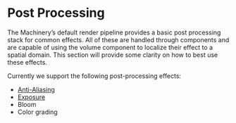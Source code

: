# Post Processing

The Machinery’s default render pipeline provides a basic post processing stack for common effects. All of these are handled through components and are capable of using the volume component to localize their effect to a spatial domain. This section will provide some clarity on how to best use these effects.

Currently we support the following post-processing effects:
- [Anti-Aliasing]({{tutorials}}post_processing/aa.html)
- [Exposure]({{tutorials}}post_processing/exposure.html)
- Bloom
- Color grading